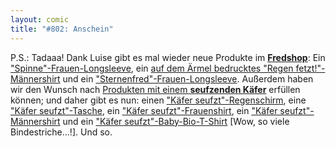 ```yaml
---
layout: comic
title: "#802: Anschein"
---
```


P.S.: Tadaaa! Dank Luise gibt es mal wieder neue Produkte im <a href="http://125913.spreadshirt.net/de/DE/Shop"><strong>Fredshop</strong></a>: 
Ein <a href="http://125913.spreadshirt.net/de/DE/Shop/Article/Index/article/Spinne-5928081">"Spinne"-Frauen-Longsleeve</a>, 
ein <a href="http://125913.spreadshirt.net/de/DE/Shop/Article/Index/article/Regen-fetzt-5928012">auf dem Ärmel bedrucktes "Regen fetzt!"-Männershirt</a> 
und ein <a href="http://125913.spreadshirt.net/de/DE/Shop/Article/Index/article/Sternenfred-5927980">"Sternenfred"-Frauen-Longsleeve</a>.
Außerdem haben wir den Wunsch nach <a href="http://125913.spreadshirt.net/de/DE/Shop/Index/design/design/Kaefer-seufzt-4427328">Produkten mit einem <strong>seufzenden Käfer</strong></a> erfüllen können; und daher gibt es nun:
einen <a href="http://125913.spreadshirt.net/de/DE/Shop/Article/Index/article/Kaefer-seufzt-5927807">"Käfer seufzt"-Regenschirm</a>,
eine <a href="http://125913.spreadshirt.net/de/DE/Shop/Article/Index/article/Kaefer-seufzt-5927826">"Käfer seufzt"-Tasche</a>,
ein <a href="http://125913.spreadshirt.net/de/DE/Shop/Article/Index/article/Kaefer-seufzt-5927908">"Käfer seufzt"-Frauenshirt</a>,
ein <a href="http://125913.spreadshirt.net/de/DE/Shop/Article/Index/article/Kaefer-seufzt-5927909">"Käfer seufzt"-Männershirt</a> und ein
<a href="http://125913.spreadshirt.net/de/DE/Shop/Article/Index/article/Kaefer-seufzt-Bio-Produkt-5928089">"Käfer seufzt"-Baby-Bio-T-Shirt</a> [Wow, so viele Bindestriche...!].
Und so.
